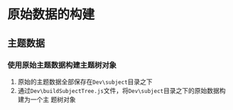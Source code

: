 # 原始数据的构建

## 主题数据
### 使用原始主题数据构建主题树对象
1. 原始的主题数据全部保存在`Dev\subject`目录之下
2. 通过`Dev\buildSubjectTree.js`文件，将`Dev\subject`目录之下的原始数据构建为一个主
题树对象
